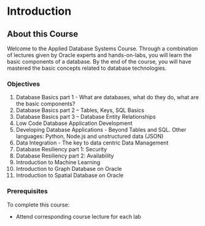# Introduction

## About this Course

Welcome to the Applied Database Systems Course.  Through a combination of lectures given by Oracle experts and hands-on-labs, you will learn the basic components of a database. By the end of the course, you will have mastered the basic concepts related to database technologies. 

### Objectives

1. Database Basics part 1 - What are databases, what do they do, what are the basic components?
2. Database Basics part 2 – Tables, Keys, SQL Basics
3. Database Basics part 3 – Database Entity Relationships
4. Low Code Database Application Development
5. Developing Database Applications  - Beyond Tables and SQL. Other languages: Python, Node.js and unstructured data (JSON)
6. Data Integration - The key to data centric Data Management
7. Database Resiliency part 1: Security
8. Database Resiliency part 2: Availability
9. Introduction to Machine Learning
10. Introduction to Graph Database on Oracle
11. Introduction to Spatial Database on Oracle

### Prerequisites

To complete this course:
* Attend corresponding course lecture for each lab